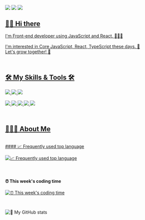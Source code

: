 <a href="http://ksy4568.github.io/" target="_blank"><img src="https://img.shields.io/badge/Blog-f8df4f?style=flat-square&logo=GitHub%20Sponsors&logoColor=white"/></a>
  <a href="mailto:gsy4568@gmail.com" target="_blank"><img src="https://img.shields.io/badge/Gmail-EA4335?style=flat-square&logo=Gmail&logoColor=white"/></a>
  <a href="https://fascinated-beechnut-581.notion.site/8631b0d120c14b45affe82adc698d9c5" target="_blank"><img src="https://img.shields.io/badge/Portfolio-000000?style=flat-square&logo=notion&logoColor=white" />

## 👐🏻  Hi there
  
I'm Front-end developer using JavaScript and React. 👨🏻‍💻
  <br />
  <br />
I'm interested in Core JavaScript, React, TypeScript these days. 🎈 <br />
Let's grow together! 🌱 <br />
 
 <br />
 
 ## 🛠 My Skills & Tools 🛠
 
  <img src="https://img.shields.io/badge/JavaScript-F7DF1E?style=flat-square&logo=javascript&logoColor=white"/> <img src="https://img.shields.io/badge/React.js-61DAFB?style=flat-square&logo=react&logoColor=white"/>  <img src="https://img.shields.io/badge/TypeScript-3178C6?style=flat-square&logo=typescript&logoColor=white"/>
  <br />
  <br />  <img src="https://img.shields.io/badge/Slack-4A154B?style=flat-square&logo=slack&logoColor=white" />  <img src="https://img.shields.io/badge/Trello-0052CC?style=flat-square&logo=trello&logoColor=white" />  <img src="https://img.shields.io/badge/Git-F05032?style=flat-square&logo=git&logoColor=white" />  <img src="https://img.shields.io/badge/Github-181717?style=flat-square&logo=github&logoColor=white" />  <img src="https://img.shields.io/badge/Notion-000000?style=flat-square&logo=notion&logoColor=white" />

  <br />
  
  ## 💁🏻‍♂️ About Me
  
 <br />
#### 📈 Frequently used top language

[![📈 Frequently used top language](https://github-readme-stats.vercel.app/api/top-langs/?username=ksy4568&hide=html,css&langs_count=3&layout=compact)](https://github.com/anuraghazra/github-readme-stats)
 
  <br />
  
#### ⏰ This week's coding time

[![⏰ This week's coding time](https://github-readme-stats.vercel.app/api/wakatime?username=ksy4568&layout=compact)](https://github.com/anuraghazra/github-readme-stats)

  
  <br />
  
  ![🌱 My GitHub stats](https://github-readme-stats.vercel.app/api?username=ksy4568&show_icons=true&theme=dark)




  
  
